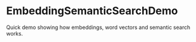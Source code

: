# EmbeddingSemanticSearchDemo
Quick demo showing how embeddings, word vectors and semantic search works.
